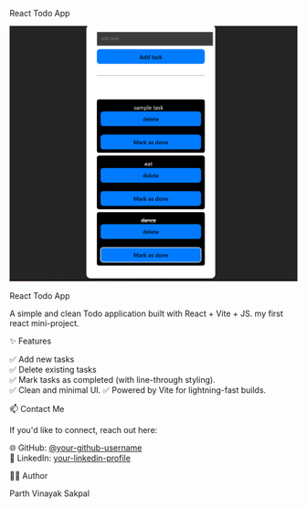 React Todo App

![Todo App Screenshot](src/assets/project.png)

React Todo App

A simple and clean Todo application built with React + Vite + JS.
my first react mini-project.

✨ Features

✅ Add new tasks  
✅ Delete existing tasks  
✅ Mark tasks as completed (with line-through styling).  
✅ Clean and minimal UI. 
✅ Powered by Vite for lightning-fast builds.

📫 Contact Me

If you'd like to connect, reach out here:

🌐 GitHub: [@your-github-username](https://github.com/parthsakpal07)  
💼 LinkedIn: [your-linkedin-profile](https://www.linkedin.com/in/parth-sakpal-513905317?utm_source=share&utm_campaign=share_via&utm_content=profile&utm_medium=android_app)  


👨‍💻 Author

Parth Vinayak Sakpal
